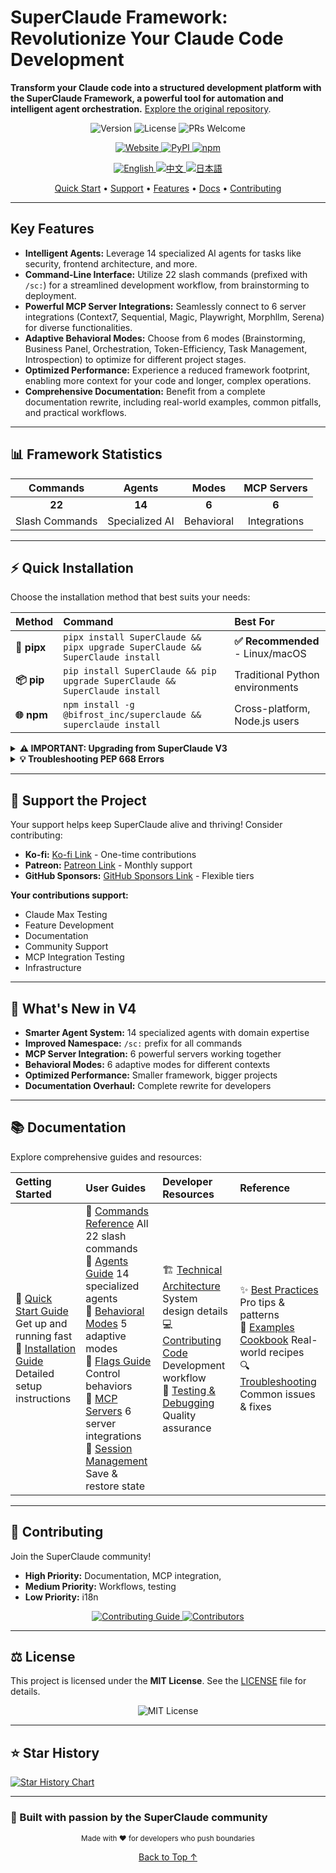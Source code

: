 # SuperClaude Framework: Revolutionize Your Claude Code Development

**Transform your Claude code into a structured development platform with the SuperClaude Framework, a powerful tool for automation and intelligent agent orchestration.**  [Explore the original repository](https://github.com/SuperClaude-Org/SuperClaude_Framework).

<p align="center">
  <img src="https://img.shields.io/badge/version-4.0.9-blue" alt="Version">
  <img src="https://img.shields.io/badge/License-MIT-yellow.svg" alt="License">
  <img src="https://img.shields.io/badge/PRs-welcome-brightgreen.svg" alt="PRs Welcome">
</p>

<p align="center">
  <a href="https://superclaude.netlify.app/">
    <img src="https://img.shields.io/badge/🌐_Visit_Website-blue" alt="Website">
  </a>
  <a href="https://pypi.org/project/SuperClaude/">
    <img src="https://img.shields.io/pypi/v/SuperClaude.svg?" alt="PyPI">
  </a>
  <a href="https://www.npmjs.com/package/@bifrost_inc/superclaude">
    <img src="https://img.shields.io/npm/v/@bifrost_inc/superclaude.svg" alt="npm">
  </a>
</p>

<p align="center">
  <a href="README.md">
    <img src="https://img.shields.io/badge/🇺🇸_English-blue" alt="English">
  </a>
  <a href="README-zh.md">
    <img src="https://img.shields.io/badge/🇨🇳_中文-red" alt="中文">
  </a>
  <a href="README-ja.md">
    <img src="https://img.shields.io/badge/🇯🇵_日本語-green" alt="日本語">
  </a>
</p>

<p align="center">
  <a href="#quick-installation">Quick Start</a> •
  <a href="#support-the-project">Support</a> •
  <a href="#whats-new-in-v4">Features</a> •
  <a href="#documentation">Docs</a> •
  <a href="#contributing">Contributing</a>
</p>

---

## Key Features

*   **Intelligent Agents:** Leverage 14 specialized AI agents for tasks like security, frontend architecture, and more.
*   **Command-Line Interface:** Utilize 22 slash commands (prefixed with `/sc:`) for a streamlined development workflow, from brainstorming to deployment.
*   **Powerful MCP Server Integrations:** Seamlessly connect to 6 server integrations (Context7, Sequential, Magic, Playwright, Morphllm, Serena) for diverse functionalities.
*   **Adaptive Behavioral Modes:** Choose from 6 modes (Brainstorming, Business Panel, Orchestration, Token-Efficiency, Task Management, Introspection) to optimize for different project stages.
*   **Optimized Performance:** Experience a reduced framework footprint, enabling more context for your code and longer, complex operations.
*   **Comprehensive Documentation:** Benefit from a complete documentation rewrite, including real-world examples, common pitfalls, and practical workflows.

---

## 📊 Framework Statistics

| **Commands** | **Agents** | **Modes** | **MCP Servers** |
|:------------:|:----------:|:---------:|:---------------:|
| **22** | **14** | **6** | **6** |
| Slash Commands | Specialized AI | Behavioral | Integrations |

---

## ⚡ Quick Installation

Choose the installation method that best suits your needs:

| Method         | Command                                                       | Best For                    |
| :------------- | :------------------------------------------------------------ | :-------------------------- |
| **🐍 pipx**      | `pipx install SuperClaude && pipx upgrade SuperClaude && SuperClaude install` | **✅ Recommended** - Linux/macOS |
| **📦 pip**       | `pip install SuperClaude && pip upgrade SuperClaude && SuperClaude install` | Traditional Python environments |
| **🌐 npm**       | `npm install -g @bifrost_inc/superclaude && superclaude install` | Cross-platform, Node.js users |

<details>
<summary><b>⚠️ IMPORTANT: Upgrading from SuperClaude V3</b></summary>

**If you have SuperClaude V3 installed, you SHOULD uninstall it before installing V4:**

```bash
# Uninstall V3 first
Remove all related files and directories :
*.md *.json and commands/

# Then install V4
pipx install SuperClaude && pipx upgrade SuperClaude && SuperClaude install
```

**✅ What gets preserved during upgrade:**
- ✓ Your custom slash commands (outside `commands/sc/`)
- ✓ Your custom content in `CLAUDE.md` 
- ✓ Claude Code's `.claude.json`, `.credentials.json`, `settings.json` and `settings.local.json`
- ✓ Any custom agents and files you've added

**⚠️ Note:** Other SuperClaude-related `.json` files from V3 may cause conflicts and should be removed.

</details>

<details>
<summary><b>💡 Troubleshooting PEP 668 Errors</b></summary>

```bash
# Option 1: Use pipx (Recommended)
pipx install SuperClaude

# Option 2: User installation
pip install --user SuperClaude

# Option 3: Force installation (use with caution)
pip install --break-system-packages SuperClaude
```
</details>

---

## 💖 Support the Project

Your support helps keep SuperClaude alive and thriving! Consider contributing:

*   **Ko-fi:** [Ko-fi Link](https://ko-fi.com/superclaude) - One-time contributions
*   **Patreon:** [Patreon Link](https://patreon.com/superclaude) - Monthly support
*   **GitHub Sponsors:** [GitHub Sponsors Link](https://github.com/sponsors/SuperClaude-Org) - Flexible tiers

**Your contributions support:**

*   Claude Max Testing
*   Feature Development
*   Documentation
*   Community Support
*   MCP Integration Testing
*   Infrastructure

---

## 🎉 What's New in V4

*   **Smarter Agent System:** 14 specialized agents with domain expertise
*   **Improved Namespace:** `/sc:` prefix for all commands
*   **MCP Server Integration:** 6 powerful servers working together
*   **Behavioral Modes:** 6 adaptive modes for different contexts
*   **Optimized Performance:** Smaller framework, bigger projects
*   **Documentation Overhaul:** Complete rewrite for developers

---

## 📚 Documentation

Explore comprehensive guides and resources:

| **Getting Started**                                                                                                              | **User Guides**                                                                                                                     | **Developer Resources**                                                                                                           | **Reference**                                                                                            |
| :---------------------------------------------------------------------------------------------------------------------------------- | :----------------------------------------------------------------------------------------------------------------------------------- | :----------------------------------------------------------------------------------------------------------------------------------- | :------------------------------------------------------------------------------------------------------ |
| 📝 [Quick Start Guide](Docs/Getting-Started/quick-start.md)  Get up and running fast  <br> 💾 [Installation Guide](Docs/Getting-Started/installation.md)  Detailed setup instructions                                                                                              | 🎯 [Commands Reference](Docs/User-Guide/commands.md)  All 22 slash commands  <br> 🤖 [Agents Guide](Docs/User-Guide/agents.md)  14 specialized agents  <br> 🎨 [Behavioral Modes](Docs/User-Guide/modes.md)  5 adaptive modes <br> 🚩 [Flags Guide](Docs/User-Guide/flags.md)  Control behaviors <br> 🔧 [MCP Servers](Docs/User-Guide/mcp-servers.md)  6 server integrations <br> 💼 [Session Management](Docs/User-Guide/session-management.md)  Save & restore state | 🏗️ [Technical Architecture](Docs/Developer-Guide/technical-architecture.md)  System design details  <br> 💻 [Contributing Code](Docs/Developer-Guide/contributing-code.md)  Development workflow <br> 🧪 [Testing & Debugging](Docs/Developer-Guide/testing-debugging.md)  Quality assurance | ✨ [Best Practices](Docs/Reference/quick-start-practices.md)  Pro tips & patterns  <br> 📓 [Examples Cookbook](Docs/Reference/examples-cookbook.md)  Real-world recipes  <br> 🔍 [Troubleshooting](Docs/Reference/troubleshooting.md)  Common issues & fixes |

---

## 🤝 Contributing

Join the SuperClaude community!

*   **High Priority:** Documentation, MCP integration,
*   **Medium Priority:** Workflows, testing
*   **Low Priority:** i18n

<p align="center">
  <a href="CONTRIBUTING.md">
    <img src="https://img.shields.io/badge/📖_Read-Contributing_Guide-blue" alt="Contributing Guide">
  </a>
  <a href="https://github.com/SuperClaude-Org/SuperClaude_Framework/graphs/contributors">
    <img src="https://img.shields.io/badge/👥_View-All_Contributors-green" alt="Contributors">
  </a>
</p>

---

## ⚖️ License

This project is licensed under the **MIT License**. See the [LICENSE](LICENSE) file for details.

<p align="center">
  <img src="https://img.shields.io/badge/License-MIT-yellow.svg?" alt="MIT License">
</p>

---

## ⭐ Star History

<a href="https://www.star-history.com/#SuperClaude-Org/SuperClaude_Framework&Timeline">
 <picture>
   <source media="(prefers-color-scheme: dark)" srcset="https://api.star-history.com/svg?repos=SuperClaude-Org/SuperClaude_Framework&type=Timeline&theme=dark" />
   <source media="(prefers-color-scheme: light)" srcset="https://api.star-history.com/svg?repos=SuperClaude-Org/SuperClaude_Framework&type=Timeline" />
   <img alt="Star History Chart" src="https://api.star-history.com/svg?repos=SuperClaude-Org/SuperClaude_Framework&type=Timeline" />
 </picture>
</a>

---

### **🚀 Built with passion by the SuperClaude community**

<p align="center">
  <sub>Made with ❤️ for developers who push boundaries</sub>
</p>

<p align="center">
  <a href="#superclaude-framework">Back to Top ↑</a>
</p>